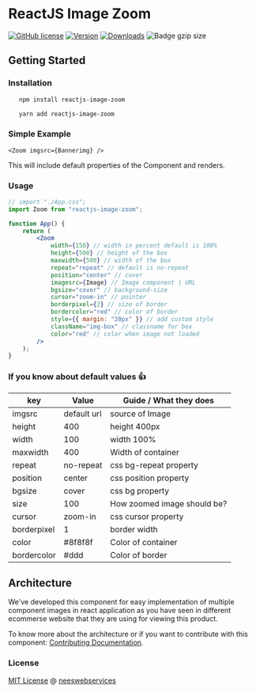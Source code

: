 # ReactJS Image Zoom

[![GitHub license](https://img.shields.io/npm/l/reactjs-image-zoom.svg?style=plastic)]() [![Version](https://img.shields.io/npm/v/reactjs-image-zoom)](https://www.npmjs.com/package/reactjs-image-zoom)
[![Downloads](https://img.shields.io/npm/dw/reactjs-image-zoom?style=plastic)](http://www.npmtrends.com/reactjs-image-zoom)
![Badge gzip size](https://img.shields.io/bundlephobia/min/reactjs-image-zoom)

## Getting Started

### **Installation**

```sh
   npm install reactjs-image-zoom
```

```sh
   yarn add reactjs-image-zoom
```

### Simple Example

```tsx
<Zoom imgsrc={Bannerimg} />
```

This will include default properties of the Component and renders.

### Usage

```jsx
// import "./App.css";
import Zoom from "reactjs-image-zoom";

function App() {
    return (
        <Zoom
            width={150} // width in percent default is 100%
            height={500} // height of the box
            maxwidth={500} // width of the box
            repeat="repeat" // default is no-repeat
            position="center" // cover
            imagesrc={Image} // Image component | URL
            bgsize="cover" // background-size
            cursor="zoom-in" // pointer
            borderpixel={2} // size of border
            bordercolor="red" // color of border
            style={{ margin: "20px" }} // add custom style
            className="img-box" // classname for box
            color="red" // color when image not loaded
        />
    );
}
```

<!-- [Live examples](https://lyef.github.io/lyef-counter) -->

### If you know about default values 👍

| key         | Value       | Guide / What they does      |
| ----------- | ----------- | --------------------------- |
| imgsrc      | default url | source of Image             |
| height      | 400         | height 400px                |
| width       | 100         | width 100%                  |
| maxwidth    | 400         | Width of container          |
| repeat      | no-repeat   | css bg-repeat property      |
| position    | center      | css position property       |
| bgsize      | cover       | css bg property             |
| size        | 100         | How zoomed image should be? |
| cursor      | zoom-in     | css cursor property         |
| borderpixel | 1           | border width                |
| color       | #8f8f8f     | Color of container          |
| bordercolor | #ddd        | Color of border             |

## Architecture

We've developed this component for easy implementation of multiple component images in react application as you have seen in different ecommerse website that they are using for viewing this product.

To know more about the architecture or if you want to contribute with this component: [Contributing Documentation](https://github.com/neeswebservices/reactjs-image-zoom/graphs/contributors).

### License

[MIT License](https://github.com/neeswebservices/reactjs-image-zoom/master/LICENSE.md) @ [neeswebservices](https://nischal-dahal.com.np/)
